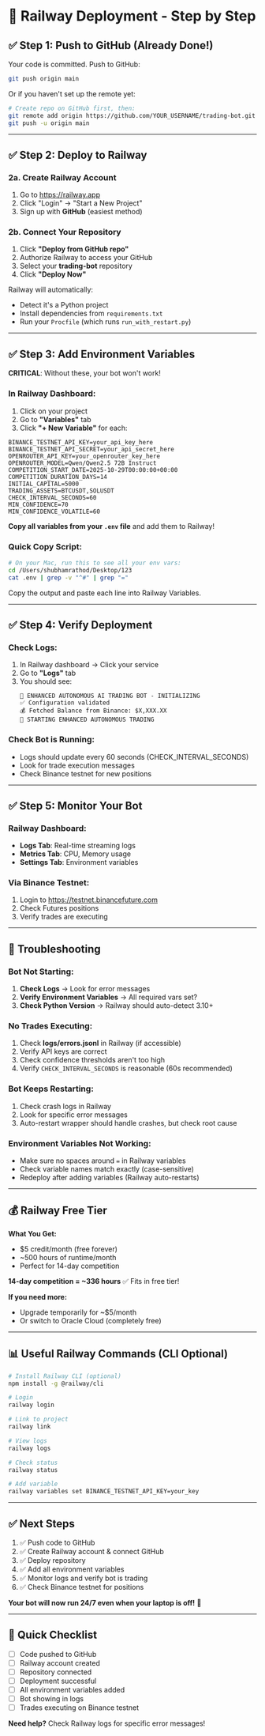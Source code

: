 # 🚂 Railway Deployment - Step by Step

## ✅ Step 1: Push to GitHub (Already Done!)

Your code is committed. Push to GitHub:

```bash
git push origin main
```

Or if you haven't set up the remote yet:
```bash
# Create repo on GitHub first, then:
git remote add origin https://github.com/YOUR_USERNAME/trading-bot.git
git push -u origin main
```

---

## ✅ Step 2: Deploy to Railway

### 2a. Create Railway Account
1. Go to https://railway.app
2. Click "Login" → "Start a New Project"
3. Sign up with **GitHub** (easiest method)

### 2b. Connect Your Repository
1. Click **"Deploy from GitHub repo"**
2. Authorize Railway to access your GitHub
3. Select your **trading-bot** repository
4. Click **"Deploy Now"**

Railway will automatically:
- Detect it's a Python project
- Install dependencies from `requirements.txt`
- Run your `Procfile` (which runs `run_with_restart.py`)

---

## ✅ Step 3: Add Environment Variables

**CRITICAL**: Without these, your bot won't work!

### In Railway Dashboard:
1. Click on your project
2. Go to **"Variables"** tab
3. Click **"+ New Variable"** for each:

```
BINANCE_TESTNET_API_KEY=your_api_key_here
BINANCE_TESTNET_API_SECRET=your_api_secret_here
OPENROUTER_API_KEY=your_openrouter_key_here
OPENROUTER_MODEL=Qwen/Qwen2.5 72B Instruct
COMPETITION_START_DATE=2025-10-29T00:00:00+00:00
COMPETITION_DURATION_DAYS=14
INITIAL_CAPITAL=5000
TRADING_ASSETS=BTCUSDT,SOLUSDT
CHECK_INTERVAL_SECONDS=60
MIN_CONFIDENCE=70
MIN_CONFIDENCE_VOLATILE=60
```

**Copy all variables from your `.env` file** and add them to Railway!

### Quick Copy Script:
```bash
# On your Mac, run this to see all your env vars:
cd /Users/shubhamrathod/Desktop/123
cat .env | grep -v "^#" | grep "="
```

Copy the output and paste each line into Railway Variables.

---

## ✅ Step 4: Verify Deployment

### Check Logs:
1. In Railway dashboard → Click your service
2. Go to **"Logs"** tab
3. You should see:
   ```
   🤖 ENHANCED AUTONOMOUS AI TRADING BOT - INITIALIZING
   ✅ Configuration validated
   💰 Fetched Balance from Binance: $X,XXX.XX
   🚀 STARTING ENHANCED AUTONOMOUS TRADING
   ```

### Check Bot is Running:
- Logs should update every 60 seconds (CHECK_INTERVAL_SECONDS)
- Look for trade execution messages
- Check Binance testnet for new positions

---

## ✅ Step 5: Monitor Your Bot

### Railway Dashboard:
- **Logs Tab**: Real-time streaming logs
- **Metrics Tab**: CPU, Memory usage
- **Settings Tab**: Environment variables

### Via Binance Testnet:
1. Login to https://testnet.binancefuture.com
2. Check Futures positions
3. Verify trades are executing

---

## 🔧 Troubleshooting

### Bot Not Starting:
1. **Check Logs** → Look for error messages
2. **Verify Environment Variables** → All required vars set?
3. **Check Python Version** → Railway should auto-detect 3.10+

### No Trades Executing:
1. Check **logs/errors.jsonl** in Railway (if accessible)
2. Verify API keys are correct
3. Check confidence thresholds aren't too high
4. Verify `CHECK_INTERVAL_SECONDS` is reasonable (60s recommended)

### Bot Keeps Restarting:
1. Check crash logs in Railway
2. Look for specific error messages
3. Auto-restart wrapper should handle crashes, but check root cause

### Environment Variables Not Working:
- Make sure no spaces around `=` in Railway variables
- Check variable names match exactly (case-sensitive)
- Redeploy after adding variables (Railway auto-restarts)

---

## 💰 Railway Free Tier

**What You Get:**
- $5 credit/month (free forever)
- ~500 hours of runtime/month
- Perfect for 14-day competition

**14-day competition = ~336 hours** ✅ Fits in free tier!

**If you need more:**
- Upgrade temporarily for ~$5/month
- Or switch to Oracle Cloud (completely free)

---

## 📊 Useful Railway Commands (CLI Optional)

```bash
# Install Railway CLI (optional)
npm install -g @railway/cli

# Login
railway login

# Link to project
railway link

# View logs
railway logs

# Check status
railway status

# Add variable
railway variables set BINANCE_TESTNET_API_KEY=your_key
```

---

## ✅ Next Steps

1. ✅ Push code to GitHub
2. ✅ Create Railway account & connect GitHub
3. ✅ Deploy repository
4. ✅ Add all environment variables
5. ✅ Monitor logs and verify bot is trading
6. ✅ Check Binance testnet for positions

**Your bot will now run 24/7 even when your laptop is off!** 🚀

---

## 🎯 Quick Checklist

- [ ] Code pushed to GitHub
- [ ] Railway account created
- [ ] Repository connected
- [ ] Deployment successful
- [ ] All environment variables added
- [ ] Bot showing in logs
- [ ] Trades executing on Binance testnet

**Need help?** Check Railway logs for specific error messages!

